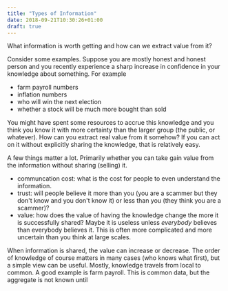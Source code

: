 ```yaml
---
title: "Types of Information"
date: 2018-09-21T10:30:26+01:00
draft: true
---
```


What information is worth getting and how can we extract value from it?

Consider some examples. Suppose you are mostly honest and honest person and you recently experience a sharp increase in confidence in your knowledge about something. For example

* farm payroll numbers
* inflation numbers
* who will win the next election
* whether a stock will be much more bought than sold

You might have spent some resources to accrue this knowledge and you think you know it with more certainty than the larger group (the public, or whatever). How can you extract real value from it somehow? If you can act on it without explicitly sharing the knowledge, that is relatively easy.

A few things matter a lot. Primarily whether you can take gain value from the information without sharing (selling) it.

* communcation cost: what is the cost for people to even understand the information.
* trust: will people believe it more than you (you are a scammer but they don't know and you don't know it) or less than you (they think you are a scammer)?
* value: how does the value of having the knowledge change the more it is successfully shared? Maybe it is useless unless *everybody* believes than everybody believes it.  This is often more complicated and more uncertain than you think at large scales.

When information is shared, the value can increase or decrease. The order of knowledge of course matters in many cases (who knows what first), but a simple view can be useful.
Mostly, knowledge travels from local to common. A good example is farm payroll. This is common data, but the aggregate is not known until


